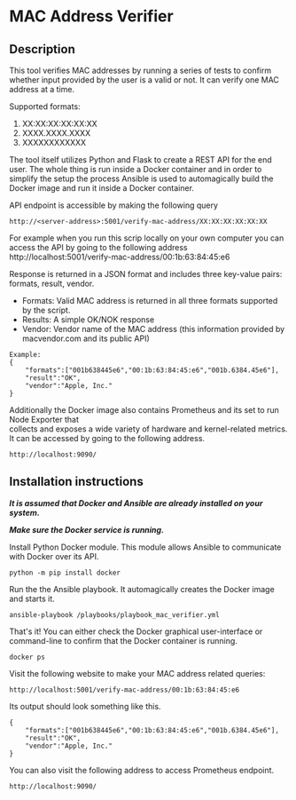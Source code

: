 # MAC Address Verifier

## Description
This tool verifies MAC addresses by running a series of tests to confirm whether
input provided by the user is a valid or not. It can verify one MAC address at a time.

Supported formats:
1. XX:XX:XX:XX:XX:XX
2. XXXX.XXXX.XXXX
3. XXXXXXXXXXXX

The tool itself utilizes Python and Flask to create a REST API for the end user. The whole thing
is run inside a Docker container and in order to simplify the setup the process Ansible is used to automagically build the Docker image and run it inside a Docker container.

API endpoint is accessible by making the following query 
```
http://<server-address>:5001/verify-mac-address/XX:XX:XX:XX:XX:XX
```

For example when you run this scrip locally on your own computer you can access the API by going to the following address http://localhost:5001/verify-mac-address/00:1b:63:84:45:e6

Response is returned in a JSON format and includes three key-value pairs: formats, result, vendor.
- Formats: Valid MAC address is returned in all three formats supported by the script.
- Results: A simple OK/NOK response
- Vendor: Vendor name of the MAC address (this information provided by macvendor.com and its public API)

```
Example:
{
    "formats":["001b638445e6","00:1b:63:84:45:e6","001b.6384.45e6"],
    "result":"OK",
    "vendor":"Apple, Inc."
}
```

Additionally the Docker image also contains Prometheus and its set to run Node Exporter that  
collects and exposes a wide variety of hardware and kernel-related metrics. It can be accessed by going to the following address.
```
http://localhost:9090/
```


## Installation instructions
***It is assumed that Docker and Ansible are already installed on your system.***

***Make sure the Docker service is running.***

Install Python Docker module. This module allows Ansible to communicate with Docker over its API.
```
python -m pip install docker
```

Run the the Ansible playbook. It automagically creates the Docker image and starts it.
```
ansible-playbook /playbooks/playbook_mac_verifier.yml
```

That's it! You can either check the Docker graphical user-interface or command-line
to confirm that the Docker container is running.
```
docker ps
```

Visit the following website to make your MAC address related queries:
```
http://localhost:5001/verify-mac-address/00:1b:63:84:45:e6
```

Its output should look something like this.
```
{
    "formats":["001b638445e6","00:1b:63:84:45:e6","001b.6384.45e6"],
    "result":"OK",
    "vendor":"Apple, Inc."
}
```

You can also visit the following address to access Prometheus endpoint.
```
http://localhost:9090/
```